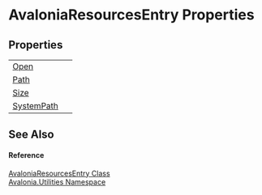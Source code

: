 # AvaloniaResourcesEntry Properties




## Properties
<table>
<tr>
<td><a href="P_Avalonia_Utilities_AvaloniaResourcesEntry_Open">Open</a></td>
<td> </td>
</tr>
<tr>
<td><a href="P_Avalonia_Utilities_AvaloniaResourcesEntry_Path">Path</a></td>
<td> </td>
</tr>
<tr>
<td><a href="P_Avalonia_Utilities_AvaloniaResourcesEntry_Size">Size</a></td>
<td> </td>
</tr>
<tr>
<td><a href="P_Avalonia_Utilities_AvaloniaResourcesEntry_SystemPath">SystemPath</a></td>
<td> </td>
</tr>
</table>

## See Also


#### Reference
<a href="T_Avalonia_Utilities_AvaloniaResourcesEntry">AvaloniaResourcesEntry Class</a>  
<a href="N_Avalonia_Utilities">Avalonia.Utilities Namespace</a>  

